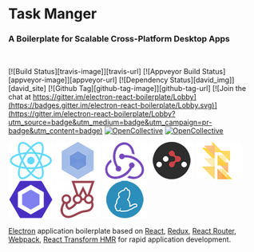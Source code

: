 # Task Manger

### A Boilerplate for Scalable Cross-Platform Desktop Apps

<br/>

[![Build Status][travis-image]][travis-url]
[![Appveyor Build Status][appveyor-image]][appveyor-url]
[![Dependency Status][david_img]][david_site]
[![Github Tag][github-tag-image]][github-tag-url]
[![Join the chat at https://gitter.im/electron-react-boilerplate/Lobby](https://badges.gitter.im/electron-react-boilerplate/Lobby.svg)](https://gitter.im/electron-react-boilerplate/Lobby?utm_source=badge&utm_medium=badge&utm_campaign=pr-badge&utm_content=badge)
[![OpenCollective](https://opencollective.com/electron-react-boilerplate/backers/badge.svg)](#backers)
[![OpenCollective](https://opencollective.com/electron-react-boilerplate/sponsors/badge.svg)](#sponsors)

[![React](/internals/img/react-padded-90.png)](https://facebook.github.io/react/)
[![Webpack](/internals/img/webpack-padded-90.png)](https://webpack.github.io/)
[![Redux](/internals/img/redux-padded-90.png)](http://redux.js.org/)
[![React Router](/internals/img/react-router-padded-90.png)](https://github.com/ReactTraining/react-router)
[![Flow](/internals/img/flow-padded-90.png)](https://flowtype.org/)
[![ESLint](/internals/img/eslint-padded-90.png)](http://eslint.org/)
[![Jest](/internals/img/jest-padded-90.png)](https://facebook.github.io/jest/)
[![Yarn](/internals/img/yarn-padded-90.png)](https://yarnpkg.com/)

[Electron](http://electron.atom.io/) application boilerplate based on [React](https://facebook.github.io/react/), [Redux](https://github.com/reactjs/redux), [React Router](https://github.com/reactjs/react-router), [Webpack](http://webpack.github.io/docs/), [React Transform HMR](https://github.com/gaearon/react-transform-hmr) for rapid application development.
